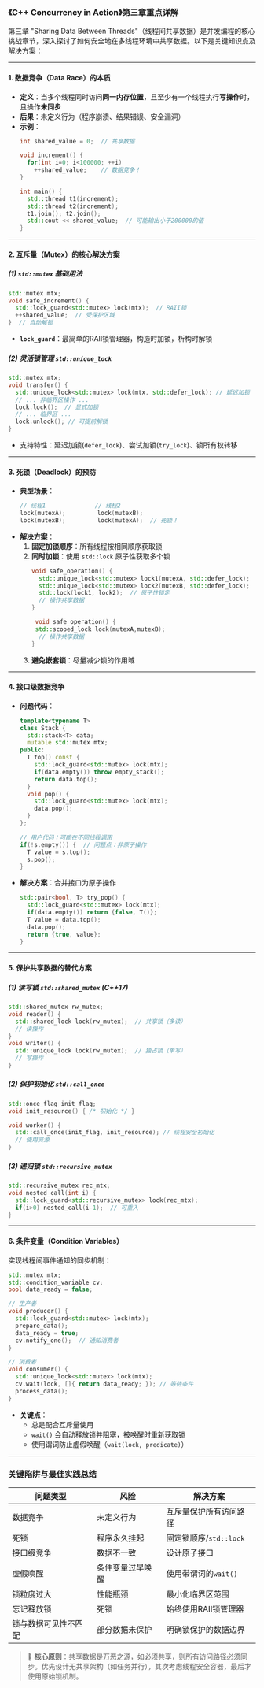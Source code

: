 ### 《C++ Concurrency in Action》第三章重点详解  
第三章 "Sharing Data Between Threads"（线程间共享数据）是并发编程的核心挑战章节，深入探讨了如何安全地在多线程环境中共享数据。以下是关键知识点及解决方案：

---

#### **1. 数据竞争（Data Race）的本质**  
- **定义**：当多个线程同时访问**同一内存位置**，且至少有一个线程执行**写操作**时，且操作**未同步**
- **后果**：未定义行为（程序崩溃、结果错误、安全漏洞）
- **示例**：
  ```cpp
  int shared_value = 0;  // 共享数据
  
  void increment() {
    for(int i=0; i<100000; ++i) 
      ++shared_value;    // 数据竞争！
  }
  
  int main() {
    std::thread t1(increment);
    std::thread t2(increment);
    t1.join(); t2.join();
    std::cout << shared_value;  // 可能输出小于200000的值
  }
  ```

---

#### **2. 互斥量（Mutex）的核心解决方案**  
##### (1) `std::mutex` 基础用法
  ```cpp
  std::mutex mtx;
  void safe_increment() {
    std::lock_guard<std::mutex> lock(mtx);  // RAII锁
    ++shared_value;  // 受保护区域
  }  // 自动解锁
  ```
  - **`lock_guard`**：最简单的RAII锁管理器，构造时加锁，析构时解锁

##### (2) 灵活锁管理 `std::unique_lock`
  ```cpp
  std::mutex mtx;
  void transfer() {
    std::unique_lock<std::mutex> lock(mtx, std::defer_lock); // 延迟加锁
    // ... 非临界区操作 ...
    lock.lock();  // 显式加锁
    // ... 临界区 ...
    lock.unlock(); // 可提前解锁
  }
  ```
  - 支持特性：延迟加锁(`defer_lock`)、尝试加锁(`try_lock`)、锁所有权转移

---

#### **3. 死锁（Deadlock）的预防**  
- **典型场景**：  
  ```cpp
  // 线程1              // 线程2
  lock(mutexA);         lock(mutexB);
  lock(mutexB);         lock(mutexA);  // 死锁！
  ```
- **解决方案**：
  1. **固定加锁顺序**：所有线程按相同顺序获取锁
  2. **同时加锁**：使用 `std::lock` 原子性获取多个锁
     ```cpp
     void safe_operation() {
       std::unique_lock<std::mutex> lock1(mutexA, std::defer_lock);
       std::unique_lock<std::mutex> lock2(mutexB, std::defer_lock);
       std::lock(lock1, lock2);  // 原子性锁定
       // 操作共享数据
     }

      void safe_operation() {
      std::scoped_lock lock(mutexA,mutexB); 
       // 操作共享数据
     }
     ```
  3. **避免嵌套锁**：尽量减少锁的作用域

---

#### **4. 接口级数据竞争**  
- **问题代码**：
  ```cpp
  template<typename T>
  class Stack {
    std::stack<T> data;
    mutable std::mutex mtx;
  public:
    T top() const { 
      std::lock_guard<std::mutex> lock(mtx);
      if(data.empty()) throw empty_stack(); 
      return data.top(); 
    }
    void pop() {
      std::lock_guard<std::mutex> lock(mtx);
      data.pop();
    }
  };
  
  // 用户代码：可能在不同线程调用
  if(!s.empty()) {  // 问题点：非原子操作
    T value = s.top();
    s.pop();
  }
  ```
- **解决方案**：合并接口为原子操作
  ```cpp
  std::pair<bool, T> try_pop() {
    std::lock_guard<std::mutex> lock(mtx);
    if(data.empty()) return {false, T()};
    T value = data.top();
    data.pop();
    return {true, value};
  }
  ```

---

#### **5. 保护共享数据的替代方案**  
##### (1) 读写锁 `std::shared_mutex` (C++17)
  ```cpp
  std::shared_mutex rw_mutex;
  void reader() {
    std::shared_lock lock(rw_mutex);  // 共享锁（多读）
    // 读操作
  }
  void writer() {
    std::unique_lock lock(rw_mutex);  // 独占锁（单写）
    // 写操作
  }
  ```

##### (2) 保护初始化 `std::call_once`
  ```cpp
  std::once_flag init_flag;
  void init_resource() { /* 初始化 */ }
  
  void worker() {
    std::call_once(init_flag, init_resource); // 线程安全初始化
    // 使用资源
  }
  ```

##### (3) 递归锁 `std::recursive_mutex`
  ```cpp
  std::recursive_mutex rec_mtx;
  void nested_call(int i) {
    std::lock_guard<std::recursive_mutex> lock(rec_mtx);
    if(i>0) nested_call(i-1);  // 可重入
  }
  ```

---

#### **6. 条件变量（Condition Variables）**  
实现线程间事件通知的同步机制：
```cpp
std::mutex mtx;
std::condition_variable cv;
bool data_ready = false;

// 生产者
void producer() {
  std::lock_guard<std::mutex> lock(mtx);
  prepare_data();
  data_ready = true;
  cv.notify_one();  // 通知消费者
}

// 消费者
void consumer() {
  std::unique_lock<std::mutex> lock(mtx);
  cv.wait(lock, []{ return data_ready; }); // 等待条件
  process_data();
}
```
- **关键点**：
  - 总是配合互斥量使用
  - `wait()` 会自动释放锁并阻塞，被唤醒时重新获取锁
  - 使用谓词防止虚假唤醒（`wait(lock, predicate)`）

---

### 关键陷阱与最佳实践总结
| 问题类型               | 风险                          | 解决方案                     |
|------------------------|-------------------------------|------------------------------|
| 数据竞争               | 未定义行为                    | 互斥量保护所有访问路径       |
| 死锁                   | 程序永久挂起                  | 固定锁顺序/`std::lock`       |
| 接口级竞争             | 数据不一致                    | 设计原子接口                 |
| 虚假唤醒               | 条件变量过早唤醒              | 使用带谓词的`wait()`         |
| 锁粒度过大             | 性能瓶颈                      | 最小化临界区范围             |
| 忘记释放锁             | 死锁                          | 始终使用RAII锁管理器         |
| 锁与数据可见性不匹配   | 部分数据未保护                | 明确锁保护的数据边界         |

> 📌 **核心原则**：共享数据是万恶之源，如必须共享，则所有访问路径必须同步。优先设计无共享架构（如任务并行），其次考虑线程安全容器，最后才使用原始锁机制。